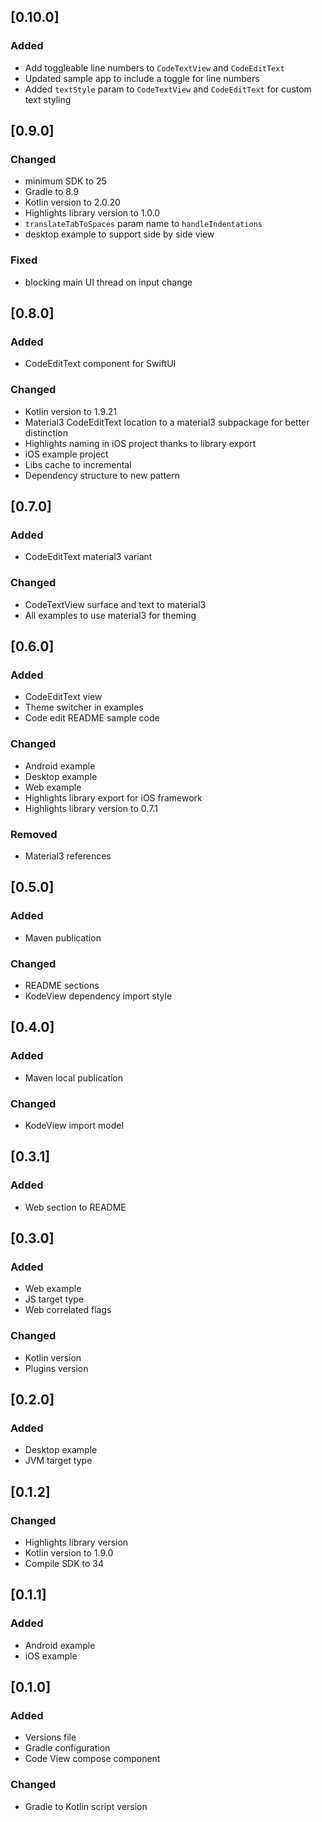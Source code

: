 ## [0.10.0]

### Added
- Add toggleable line numbers to `CodeTextView` and `CodeEditText`
- Updated sample app to include a toggle for line numbers
- Added `textStyle` param to `CodeTextView` and `CodeEditText` for custom text styling

## [0.9.0]

### Changed
- minimum SDK to 25
- Gradle to 8.9
- Kotlin version to 2.0.20
- Highlights library version to 1.0.0
- `translateTabToSpaces` param name to `handleIndentations`
- desktop example to support side by side view

### Fixed
- blocking main UI thread on input change

## [0.8.0]

### Added
- CodeEditText component for SwiftUI

### Changed
- Kotlin version to 1.9.21
- Material3 CodeEditText location to a material3 subpackage for better distinction
- Highlights naming in iOS project thanks to library export
- iOS example project
- Libs cache to incremental
- Dependency structure to new pattern 

## [0.7.0]

### Added

- CodeEditText material3 variant

### Changed

- CodeTextView surface and text to material3 
- All examples to use material3 for theming

## [0.6.0]

### Added

- CodeEditText view
- Theme switcher in examples
- Code edit README sample code

### Changed

- Android example
- Desktop example
- Web example
- Highlights library export for iOS framework
- Highlights library version to 0.7.1

### Removed

- Material3 references

## [0.5.0]

### Added

- Maven publication

### Changed

- README sections
- KodeView dependency import style

## [0.4.0]

### Added

- Maven local publication

### Changed

- KodeView import model 

## [0.3.1]

### Added
- Web section to README

## [0.3.0]

### Added

- Web example
- JS target type
- Web correlated flags

### Changed

- Kotlin version
- Plugins version

## [0.2.0]

### Added

- Desktop example
- JVM target type

## [0.1.2]

### Changed

- Highlights library version
- Kotlin version to 1.9.0
- Compile SDK to 34

## [0.1.1]

### Added

- Android example
- iOS example

## [0.1.0]

### Added

- Versions file
- Gradle configuration
- Code View compose component

### Changed

- Gradle to Kotlin script version
